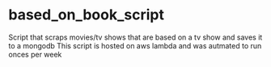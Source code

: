 # based_on_book_script
Script that scraps movies/tv shows that are based on a tv show and saves it to a mongodb
This script is hosted on aws lambda and was autmated to run onces per week
